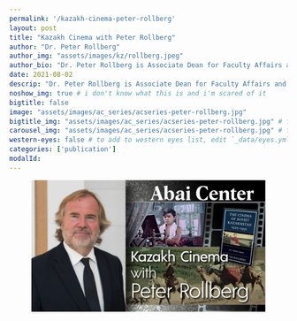 ```yaml
---
permalink: '/kazakh-cinema-peter-rollberg'
layout: post
title: "Kazakh Cinema with Peter Rollberg"
author: "Dr. Peter Rollberg"
author_img: "assets/images/kz/rollberg.jpeg"
author_bio: "Dr. Peter Rollberg is Associate Dean for Faculty Affairs and Research Initiatives; Professor of Slavic Languages, Film Studies and International Affairs at George Washington University."
date: 2021-08-02
descrip: "Dr. Peter Rollberg is Associate Dean for Faculty Affairs and Research Initiatives; Professor of Slavic Languages, Film Studies and International Affairs at George Washington University." # for opengraph and carousel
noshow_img: true # i don't know what this is and i'm scared of it
bigtitle: false
image: "assets/images/ac_series/acseries-peter-rollberg.jpg"
bigtitle_img: "assets/images/ac_series/acseries-peter-rollberg.jpg" # for opengraph
carousel_img: "assets/images/ac_series/acseries-peter-rollberg.jpg" # for carousel
western-eyes: false # to add to western eyes list, edit `_data/eyes.yml`
categories: ['publication']
modalId:
---
```


<div class="images-group">
  <div class="p-2">
  <a href="https://1drv.ms/v/s!AioCDw_gT_lThh-ccspmNuF_IMNk" target="_blank">
    <figure class="figure">
        <img src="assets/images/ac_series/acseries-peter-rollberg.jpg" class="figure-img img-fluid rounded" alt="Two belts kise and kalpak.">
        <figcaption class="figure-caption"></figcaption>
    </figure>
</a>
   </div>
</div>